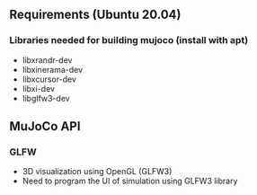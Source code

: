 ## Requirements (Ubuntu 20.04)
### Libraries needed for building mujoco (install with apt)
- libxrandr-dev
- libxinerama-dev
- libxcursor-dev
- libxi-dev
- libglfw3-dev

## MuJoCo API
### GLFW
- 3D visualization using OpenGL (GLFW3)
- Need to program the UI of simulation using GLFW3 library